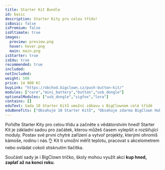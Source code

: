 ```yaml
---
title: Starter Kit Bundle
id: basic
description: Starter Kity pro celou třídu!
isBasic: false
isPremium: false
isUltimate: true
images:
  preview: preview.png
  hover: hover.png
  main: main.png
isStarter: true
isEdu: true
recommended: true
included:
notIncluded:
weight: 500
price: 14 900 Kč
buyLink: "https://obchod.bigclown.cz/push-button-kit/"
modules: ["core","mini_battery","button","usb_dongle"]
optionalModules: ["usb_dongle","sigfox","lora"]
contains: []
eduText: Sada 10 Starter Kitů umožní zábavu s BigClownem celé třídě
eduBenefits: ["Obsahuje 10 Starter Kitů", "Obsahuje zdarma BigClown Hub", "Vystačí pro celou třídu","BigClown tričko zdarma"]
---
```


Pořiďte Starter Kity pro celou třídu a začněte s vědátorstvím hned! Starter Kit je základní sadou pro začátek, kterou můžeš časem  vylepšit o rozšiřující moduly. Postav své první chytré zařízení a vytvoř projekty, kterými ohromíš kámoše, rodinu i nás.👌 Kit ti umožní měřit teplotu, pracovat s akcelometrem nebo ovládat cokoli stisknutím tlačítka.

Součástí sady je i BigClown tričko, školy mohou využít akci **kup hned, zaplať až na konci roku**.
